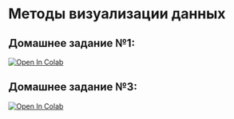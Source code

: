 # Методы визуализации данных

## Домашнее задание №1:

[![Open In Colab](https://colab.research.google.com/assets/colab-badge.svg)](https://colab.research.google.com/github/glebka35/visualization/blob/main/hw1/Tree%20Visualization%20HW%201.ipynb)

## Домашнее задание №3:

[![Open In Colab](https://colab.research.google.com/assets/colab-badge.svg)](https://colab.research.google.com/github/glebka35/visualization/blob/main/hw3/Label_Placement.ipynb)
